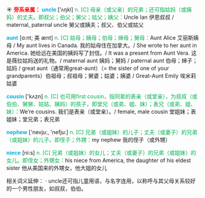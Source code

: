 ☀ <font color="red">**旁系亲属：**</font>
<font color="sky blue">**uncle**</font> ['ʌŋkl] 
<font color="#00b050">n. [C] 母亲（或父亲）的兄弟；还可指姑妈（或姨妈）的丈夫。即叔父；伯父；舅父；姑父；姨父：</font>Uncle Ian 伊恩叔叔 / maternal, paternal uncle 舅父或姨夫；叔父、伯父或姑父
           
<font color="sky blue">**aunt**</font> [ɑ:nt; 美 ænt]
<font color="#00b050">n. [C] 姑母；姨母；伯母；婶母；舅母：</font>Aunt Alice 艾丽斯姨母 / My aunt lives in Canada. 我的姑母住在加拿大。/ She wrote to her aunt in America. 她给远在美国的姨妈写了封信。/ It was a present from Aunt Vera. 这是薇拉姑妈送的礼物。/ maternal aunt 姨妈；舅妈 / paternal aunt 伯母；婶子；姑妈 / great aunt（通常用great-aunt）（= the sister of one of your grandparents）伯祖母；叔祖母；舅婆；姑婆；姨婆 / Great-Aunt Emily 埃米莉姑婆

<font color="sky blue">**cousin**</font> ['kʌzn] 
<font color="#00b050">n. [C] 也可用first cousin，指同辈的表亲（或堂亲），为叔叔（或伯伯、舅舅、姑姑、姨妈）的孩子，即堂兄（或弟、姐、妹）；表兄（或弟、姐、妹）：</font>We’re cousins. 我们是表亲（或堂亲）。/ female, male cousin 堂姐妹；表姐妹；堂兄弟；表兄弟

<font color="sky blue">**nephew**</font> ['nevju:, 'nefju:] 
<font color="#00b050">n. [C] 兄弟（或姐妹）的儿子；丈夫（或妻子）的兄弟（或姐妹）的儿子。即侄子；外甥：</font>my nephew 我的侄子（或外甥）

<font color="sky blue">**niece**</font> [ni:s] 
<font color="#00b050">n. [C] 兄弟（或姐妹）的女儿；丈夫（或妻子）的兄弟（或姐妹）的女儿。即侄女；外甥女：</font>his niece from America, the daughter of his eldest sister 他从美国来的外甥女，他大姐的女儿

相关词义延伸：
· uncle还可指儿童用语，与名字连用，以称呼与其父母关系较好的一个男性朋友，如叔叔，伯伯。
